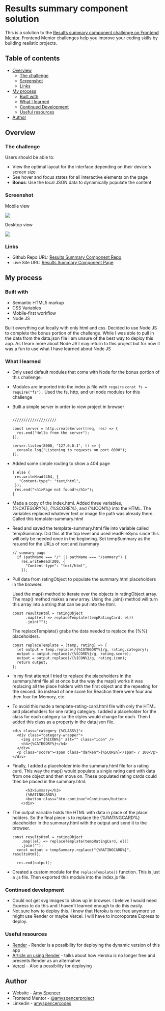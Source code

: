 # Results summary component solution

This is a solution to the [Results summary component challenge on Frontend Mentor](https://www.frontendmentor.io/challenges/results-summary-component-CE_K6s0maV). Frontend Mentor challenges help you improve your coding skills by building realistic projects.

## Table of contents

- [Overview](#overview)
  - [The challenge](#the-challenge)
  - [Screenshot](#screenshot)
  - [Links](#links)
- [My process](#my-process)
  - [Built with](#built-with)
  - [What I learned](#what-i-learned)
  - [Continued Development](#continued-development)
  - [Useful resources](#useful-resources)
- [Author](#author)

## Overview

### The challenge

Users should be able to:

- View the optimal layout for the interface depending on their device's screen size
- See hover and focus states for all interactive elements on the page
- **Bonus**: Use the local JSON data to dynamically populate the content

### Screenshot

Mobile view

![](./screenshots/mobile-view.png)

Desktop view

![](./screenshots/desktop-view.png)

### Links

- Github Repo URL: [Results Summary Component Repo](https://github.com/amyspencerproject/results-summary-component)
- Live Site URL: [Results Summary Component Page](https://amyspencerproject.github.io/results-summary-component/)

## My process

### Built with

- Semantic HTML5 markup
- CSS Variables
- Mobile-first workflow
- Node JS

Built everything out locally with only html and css. Decided to use Node JS to complete the bonus portion of the challenge. While I was able to pull in the data from the data.json file I am unsure of the best way to deploy this app. As I learn more about Node JS I may return to this project but for now it was a fun to use what I have learned about Node JS

### What I learned

- Only used default modules that come with Node for the bonus portion of this challenge.
- Modules are imported into the index.js file with `require`
  `const fs = require("fs");`
  Used the fs, http, and url node modules for this challenge
- Built a simple server in order to view project in browser

  ```const http = require("HTTP");

  ////////////////////

  const server = http.createServer((req, res) => {
    res.end("Hello from the server");
  });

  server.listen(8000, "127.0.0.1", () => {
    console.log("Listening to requests on port 8000");
  });
  ```

- Added some simple routing to show a 404 page

  ```//page not found
  } else {
   res.writeHead(404, {
     "Content-type": "text/html",
   });
   res.end("<h1>Page not found!</h1>");
  }
  ```

- Made a copy of the index.html. Added three variables, {%CATEGORY%}, {%SCORE%}, and {%ICON%} into the HTML. The variables replaced whatever text or image file path was already there. Called this template-summary.html

- Read and saved the template-summary.html file into variable called tempSummary. Did this at the top level and used readFileSync since this will only be needed once in the beginning.
  Set tempSummary as the res.end for the URLs of root and /summary

  ```
  // summary page
    if (pathName === "/" || pathName === "/summary") {
      res.writeHead(200, {
        "Content-type": "text/html",
      });
  ```

- Pull data from ratingObject to populate the summary.html placeholders in the browser.

  Used the map() method to iterate over the objects in ratingObject array. The map() method makes a new array. Using the .join() method will turn this array into a string that can be put into the html.

  ```
  const resultsHtml = ratingObject
        .map((el) => replaceTemplate(tempRatingCard, el))
        .join("");
  ```

  The replaceTemplate() grabs the data needed to replace the {%%} placeholders.

  ```
  const replaceTemplate = (temp, rating) => {
    let output = temp.replace(/{%CATEGORY%}/g, rating.category);
    output = output.replace(/{%SCORE%}/g, rating.score);
    output = output.replace(/{%ICON%}/g, rating.icon);
    return output;
  };
  ```

- In my first attempt I tried to replace the placeholders in the summary.html file all at once but the way the map() works it was replacing all the place holders with the first object and the repeating for the second. So instead of one score for Reaction there were four and then four for Memory, etc.
- To avoid this made a template-rating-card.html file with only the HTML and placeholders for one rating category. I added a placeholder for the class for each category so the styles would change for each. Then I added this class as a property in the data.json file.

  ```
  <div class="category {%CLASS%}">
    <div class="category-wrapper">
      <img src="{%ICON%}" alt="" class="icon" />
      <h4>{%CATEGORY%}</h4>
    </div>
    <p class="score"><span class="darken">{%SCORE%}</span> / 100</p>
  </div>
  ```

- Finally, I added a placeholder into the summary.html file for a rating card. This way the map() would populate a single rating card with data from one object and then move on. These populated rating cards could then be placed in the summary.html.
  ```<div class="summary-card">
        <h3>Summary</h3>
        {%RATINGCARD%}
        <button class="btn-continue">Continue</button>
      </div>
  ```
- The output variable holds the HTML with data in place of the place holders. So the final piece is to replace the {%RATINGCARD%} placeholder in the summary.html with the output and send it to the browser.

  ```
  const resultsHtml = ratingObject
      .map((el) => replaceTemplate(tempRatingCard, el))
      .join("");
    const output = tempSummary.replace("{%RATINGCARD%}", resultsHtml);

    res.end(output);
  ```

- Created a custom module for the `replaceTemplate()` function. This is just a .js file. Then exported this module into the index.js file.

### Continued development

- Could not get svg images to show up in browser. I beleive I would need Express to do this and I haven't learned enough to do this easily.
- Not sure how to deploy this. I know that Heroku is not free anymore so might use Render or maybe Vercel. I will have to incoroporate Express to deploy.

### Useful resources

- [Render](https://render.com/docs/deploy-node-express-app) - Render is a possibility for deploying the dynamic version of this app
- [Article on using Render](https://www.freecodecamp.org/news/how-to-deploy-nodejs-application-with-render/) - talks about how Heroku is no longer free and presents Render as an alternative
- [Vercel](https://vercel.com/guides/using-express-with-vercel) - Also a possibility for deploying

## Author

- Website - [Amy Spencer](https://spencerproject.com/)
- Frontend Mentor - [@amyspencerproject](https://www.frontendmentor.io/profile/amyspencerproject)
- Linkedin - [amyspencercodes](https://www.linkedin.com/in/amyspencercodes/)

```

```
